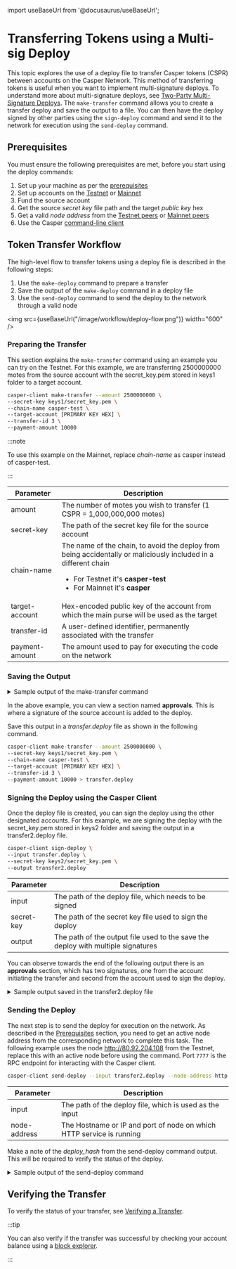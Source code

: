 import useBaseUrl from '@docusaurus/useBaseUrl';

# Transferring Tokens using a Multi-sig Deploy

This topic explores the use of a deploy file to transfer Casper tokens (CSPR) between accounts on the Casper Network. This method of transferring tokens is useful when you want to implement multi-signature deploys. To understand more about multi-signature deploys, see [Two-Party Multi-Signature Deploys](two-party-multi-sig.md). The `make-transfer` command allows you to create a transfer deploy and save the output to a file. You can then have the deploy signed by other parties using the `sign-deploy` command and send it to the network for execution using the `send-deploy` command.

## Prerequisites

You must ensure the following prerequisites are met, before you start using the deploy commands:

1.  Set up your machine as per the [prerequisites](setup.md)
2.  Set up accounts on the [Testnet](https://testnet.cspr.live/) or [Mainnet](https://cspr.live/)
3.  Fund the source account
4.  Get the source _secret key_ file path and the target _public key_ hex
5.  Get a valid _node address_ from the [Testnet peers](https://testnet.cspr.live/tools/peers) or [Mainnet peers](https://cspr.live/tools/peers)
6.  Use the Casper [command-line client](/workflow/setup#the-casper-command-line-client)

## Token Transfer Workflow

The high-level flow to transfer tokens using a deploy file is described in the following steps:

1. Use the `make-deploy` command to prepare a transfer
2. Save the output of the `make-deploy` command in a deploy file
3. Use the `send-deploy` command to send the deploy to the network through a valid node

<img src={useBaseUrl("/image/workflow/deploy-flow.png")} width="600" />

### Preparing the Transfer

This section explains the `make-transfer` command using an example you can try on the Testnet. For this example, we are transferring 2500000000 motes from the source account with the secret_key.pem stored in keys1 folder to a target account.

```bash
casper-client make-transfer --amount 2500000000 \
--secret-key keys1/secret_key.pem \
--chain-name casper-test \
--target-account [PRIMARY KEY HEX] \
--transfer-id 3 \
--payment-amount 10000
```

:::note 

To use this example on the Mainnet, replace _chain-name_ as casper instead of casper-test.

:::

| Parameter | Description |
| --- | --- |
| amount | The number of motes you wish to transfer (1 CSPR = 1,000,000,000 motes) |
| secret-key | The path of the secret key file for the source account |
| chain-name | The name of the chain, to avoid the deploy from being accidentally or maliciously included in a different chain <ul><li>For Testnet it's **casper-test**</li><li>For Mainnet it's **casper**</li></ul> |
| target-account | Hex-encoded public key of the account from which the main purse will be used as the target |
| transfer-id | A user-defined identifier, permanently associated with the transfer |
| payment-amount | The amount used to pay for executing the code on the network |

### Saving the Output

<details>
<summary>Sample output of the make-transfer command</summary>

```json
{
  "hash": "2bf18a14c652b2c12668df3c58d4cbb54930b372f25119f620694fa319b7db3e",
  "header": {
    "account": "013ad94f8932e3d14a715225a4088971c9d551a3d1281cdd5f726063762d932b0e",
    "timestamp": "2021-11-25T14:30:00.210Z",
    "ttl": "30m",
    "gas_price": 1,
    "body_hash": "77a86730a7defd16d30361ef67204dbb302dfd905a98fc094425ac97645978fd",
    "dependencies": [],
    "chain_name": "casper-test"
  },
  "payment": {
    "ModuleBytes": {
      "module_bytes": "",
      "args": [
        [
          "amount",
          {
            "cl_type": "U512",
            "bytes": "021027",
            "parsed": "10000"
          }
        ]
      ]
    }
  },
  "session": {
    "Transfer": {
      "args": [
        [
          "amount",
          {
            "cl_type": "U512",
            "bytes": "0400f90295",
            "parsed": "2500000000"
          }
        ],
        [
          "target",
          {
            "cl_type": {
              "ByteArray": 32
            },
            "bytes": "3039c4b9b7379cedbd666f3a6e08012da0608707cc33c380119485c22e8280f1",
            "parsed": "3039c4b9b7379cedbd666f3a6e08012da0608707cc33c380119485c22e8280f1"
          }
        ],
        [
          "id",
          {
            "cl_type": {
              "Option": "U64"
            },
            "bytes": "010100000000000000",
            "parsed": 1
          }
        ]
      ]
    }
  },
  "approvals": [
    {
      "signer": "013ad94f8932e3d14a715225a4088971c9d551a3d1281cdd5f726063762d932b0e",
      "signature": "016b185d5b424f36c0a0d995067a25fb50a7efef73a23ba070c55a66911ddc9b1e1b2c8964b5253368ca4992b8d856c84844036bc74de344ba23834043714a110a"
    }
  ]
}
```

</details>

In the above example, you can view a section named **approvals**. This is where a signature of the source account is added to the deploy.

Save this output in a _transfer.deploy_ file as shown in the following command.

```bash
casper-client make-transfer --amount 2500000000 \
--secret-key keys1/secret_key.pem \
--chain-name casper-test \
--target-account [PRIMARY KEY HEX] \
--transfer-id 3 \
--payment-amount 10000 > transfer.deploy
```

### Signing the Deploy using the Casper Client

Once the deploy file is created, you can sign the deploy using the other designated accounts. For this example, we are signing the deploy with the secret_key.pem stored in keys2 folder and saving the output in a transfer2.deploy file.

```bash
casper-client sign-deploy \
--input transfer.deploy \
--secret-key keys2/secret_key.pem \
--output transfer2.deploy
```

| Parameter    | Description                                                          |
| ------------ | -------------------------------------------------------------------- |
| input        | The path of the deploy file, which needs to be signed                |
| secret-key   | The path of the secret key file used to sign the deploy              |
| output       | The path of the output file used to the save the deploy with multiple signatures |

You can observe towards the end of the following output there is an **approvals** section, which has two signatures, one from the account initiating the transfer and second from the account used to sign the deploy.

<details>
<summary>Sample output saved in the transfer2.deploy file</summary>

```json
{
  "hash": "6c584812f844e56b6a133e205a03e1eef039e78f93b9dca1f429301f3e17806b",
  "header": {
    "account": "013ad94f8732e3d14a715225a4088971c9d551a3d1281cdd5f726063762d932b0e",
    "timestamp": "2021-11-25T14:30:26.592Z",
    "ttl": "30m",
    "gas_price": 1,
    "body_hash": "77a86730a7defd16d30361ef67204dbb302dfd905a98fc094425ac97645978fd",
    "dependencies": [],
    "chain_name": "casper-test"
  },
  "payment": {
    "ModuleBytes": {
      "module_bytes": "",
      "args": [
        [
          "amount",
          {
            "cl_type": "U512",
            "bytes": "021027",
            "parsed": "10000"
          }
        ]
      ]
    }
  },
  "session": {
    "Transfer": {
      "args": [
        [
          "amount",
          {
            "cl_type": "U512",
            "bytes": "0400f90295",
            "parsed": "2500000000"
          }
        ],
        [
          "target",
          {
            "cl_type": {
              "ByteArray": 32
            },
            "bytes": "3039c4b9b7379cedbd666f3a6e08012da0608707cc33c380119485c22e8280f1",
            "parsed": "3039c4b9b7379cedbd666f3a6e08012da0608707cc33c380119485c22e8280f1"
          }
        ],
        [
          "id",
          {
            "cl_type": {
              "Option": "U64"
            },
            "bytes": "010100000000000000",
            "parsed": 1
          }
        ]
      ]
    }
  },
  "approvals": [
    {
      "signer": "013ad94f8732e3d14a715225a4088971c9d551a3d1281cdd5f726063762d932b0e",
      "signature": "0102680af44588d79d30c3403edd22a715fd988fea00fd1bafbb1e67cc48c07752645861df440d74f7a6a19949019b63f776d7d00b2867db3f1b4a6ffb5551870d"
    },
    {
      "signer": "019a33f123ae936ccd29d8fa5438f03a86b6e34fe4346219e571d5ac42cbff5be6",
      "signature": "01553d9c8ffb1b499b6ca7c79a9c1a0f8044030aadec4228c4f18a971c57632e001b3c94051af9667c99bc369f71afde4042ff5857cb965048c40230d53571ad0a"
    }
  ]
}
```

</details>

### Sending the Deploy

The next step is to send the deploy for execution on the network. As described in the [Prerequisites](#prerequisites) section, you need to get an active node address from the corresponding network to complete this task. The following example uses the node http://80.92.204.108 from the Testnet, replace this with an active node before using the command. Port `7777` is the RPC endpoint for interacting with the Casper client.

```bash
casper-client send-deploy --input transfer2.deploy --node-address http://80.92.204.108:7777
```

| Parameter    | Description                                                          |
| ------------ | -------------------------------------------------------------------- |
| input        | The path of the deploy file, which is used as the input              |
| node-address | The Hostname or IP and port of node on which HTTP service is running |

Make a note of the *deploy_hash* from the send-deploy command output. This will be required to verify the status of the deploy.

<details>
<summary>Sample output of the send-deploy command</summary>

```json
{
    "id": 261147078494867680,
    "jsonrpc": "2.0",
    "result": {
        "api_version": "1.3.4",
        "deploy_hash": "87912f9ea859159dcf2f0554751ba0bce8b1df41f4b4339bc6de370d7734bdae"
    }
}
```

</details>

## Verifying the Transfer

To verify the status of your transfer, see [Verifying a Transfer](verify-transfer.md).

:::tip 

You can also verify if the transfer was successful by checking your account balance using a [block explorer](block-explorer.md). 

:::
